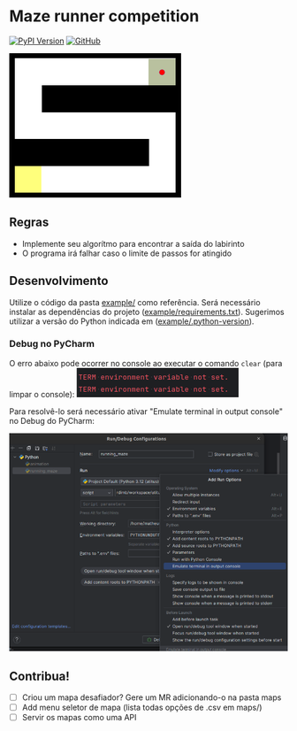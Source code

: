 # Maze runner competition

[![PyPI Version](https://img.shields.io/pypi/v/maze_runner.svg?style=flat-square)](https://pypi.python.org/p/maze_runner)
[![GitHub](https://img.shields.io/badge/github-%23121011.svg?style=flat-square&logo=github&logoColor=white)](https://github.com/matheusjardimb/maze_runner/)

![readme_animation.gif](docs%2Freadme_animation.gif)

## Regras

- Implemente seu algorítmo para encontrar a saída do labirinto
- O programa irá falhar caso o limite de passos for atingido

## Desenvolvimento

Utilize o código da pasta [example/](example/) como referência. Será necessário instalar as
dependências do projeto ([example/requirements.txt](example/requirements.txt)). Sugerimos utilizar a versão do Python
indicada em ([example/.python-version](example/.python-version)).

### Debug no PyCharm

O erro abaixo pode ocorrer no console ao executar o comando `clear` (para limpar o console):
![debug_error.png](docs%2Fdebug_error.png)

Para resolvê-lo será necessário ativar "Emulate terminal in output console" no Debug do PyCharm:

![fix_pycharm.png](docs%2Ffix_pycharm.png)

## Contribua!

- [ ] Criou um mapa desafiador? Gere um MR adicionando-o na pasta maps
- [ ] Add menu seletor de mapa (lista todas opções de .csv em maps/)
- [ ] Servir os mapas como uma API
